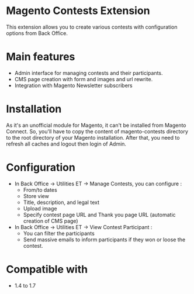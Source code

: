Magento Contests Extension
================

This extension allows you to create various contests with configuration options from Back Office.

# Main features
- Admin interface for managing contests and their participants.
- CMS page creation with form and images and url rewrite.
- Integration with Magento Newsletter subscribers

# Installation
As it's an unofficial module for Magento, it can't be installed from Magento Connect. 
So, you'll have to copy the content of magento-contests directory to the root directory of your Magento installation. After that, you need to refresh all caches and logout then login of Admin.

# Configuration
- In Back Office -> Utilities ET -> Manage Contests, you can configure :
  - From/to dates
  - Store view
  - Title, description, and legal text
  - Upload image
  - Specify contest page URL and Thank you page URL (automatic creation of CMS page)
- In Back Office -> Utilities ET -> View Contest Participant :
  - You can filter the participants
  - Send massive emails to inform participants if they won or loose the contest.

# Compatible with
- 1.4 to 1.7





